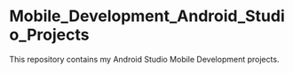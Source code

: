 # Mobile_Development_Android_Studio_Projects
This repository contains my Android Studio Mobile Development projects.
